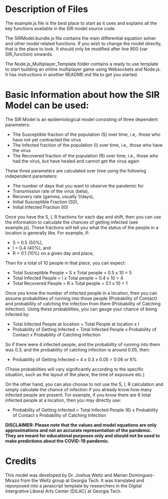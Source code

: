 # Description of Files

The example.js file is the best place to start as it uses and explains all the key functions available in the SIR model source code.

The SIRModel.bundle.js file contains the main differential equation solver and other model related functions. If you wish to change the model directly, that is the place to look. It should only be modified after line 800 (var SIR_function) onwards.

The Node.js_Multiplayer_Template folder contains a ready to use template to start building an online multiplayer game using Websockets and Node.js. It has instructions in another README.md file to get you started.

# Basic Information about how the SIR Model can be used:

The SIR Model is an epidemiological model consisting of three dependent parameters:
- The Susceptible fraction of the population (S) over time, i.e,. those who have not yet contracted the virus
- The Infected fraction of the population (I) over time, i.e,. those who have the virus
- The Recovered fraction of the population (R) over time, i.e., those who had the virus, but have healed and cannot get the virus again

These three parameters are calculated over time using the following independent parameters:
- The number of days that you want to observe the pandemic for
- Transmission rate of the virus (beta), 
- Recovery rate (gamma, usually 1/days),
- Initial Susceptible Fraction (S0), 
- Initial Infected Fraction (I0)

Once you have the S, I, R fractions for each day and shift, then you can use the information to calculate the chances of getting infected (see example.js). These fractions will tell you what the status of the people in a location is generally like. For example, if: 
- S = 0.5 (50%), 
- I = 0.4 (40%), and 
- R = 0.1 (10%) on a given day and place, 

Then for a total of 10 people in that place, you can expect: 
- Total Susceptible People = S x Total people = 0.5 x 10 = 5
- Total Infected People = I x Total people = 0.4 x 10 = 4
- Total Recovered People = R x Total people = 0.1 x 10 = 1

Once you know the number of infected people in a location, then you can assume probabilities of running into those people (Probability of Contact) and probability of catching the infection from them (Probability of Catching Infection). Using these probabilities, you can gauge your chance of being infected by: 
- Total Infected People at location = Total People at location x I 
- Probability of Getting Infected = Total Infected People x Probability of Contact x Probability of Catching Infection

So if there were 4 infected people, and the probability of running into them was 0.3, and the probability of catching infection is around 0.05, then:
- Probability of Getting Infected = 4 x 0.3 x 0.05 = 0.06 or 6%

(These probabilities will vary significantly according to the specific situation, such as the layout of the place, the time of exposure etc.)

On the other hand, you can also choose to not use the S, I, R calculation and simply calculate the chance of infection if you already know how many infected people are present. For example, if you know there are 6 total infected people at a location, then you may directly use:
- Probability of Getting Infected = Total Infected People (6) x Probability of Contact x Probability of Catching Infection

**DISCLAIMER: Please note that the values and model equations are only approximations and not an accurate representation of the pandemic. They are meant for educational purposes only and should not be used to make predictions about the COVID-19 pandemic.**

# Credits

This model was developed by Dr. Joshua Weitz and Marian Dominguez-Mirazo from the Weitz group at Georgia Tech. It was translated and repurposed into a javascript template by researchers in the Digital Intergrative Liberal Arts Center (DILAC) at Georgia Tech.
